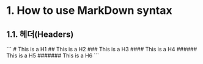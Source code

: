 <h1>1. How to use MarkDown syntax</h1>
<h2>1.1. 헤더(Headers)</h2>
```
# This is a H1
## This is a H2
### This is a H3
#### This is a H4
###### This is a H5
####### This is a H6
```
